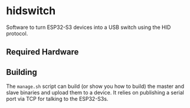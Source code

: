# hidswitch

Software to turn ESP32-S3 devices into a USB switch using the HID protocol.

## Required Hardware

## Building

The `manage.sh` script can build (or show you how to build) the master and slave binaries and upload them to a device.
It relies on publishing a serial port via TCP for talking to the ESP32-S3s.

